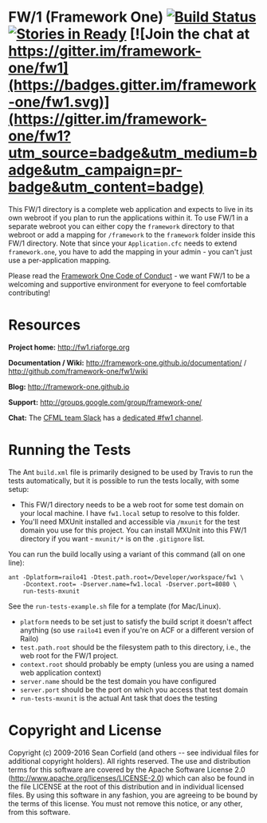 # FW/1 (Framework One) [![Build Status](https://travis-ci.org/framework-one/fw1.png)](https://travis-ci.org/framework-one/fw1) [![Stories in Ready](https://badge.waffle.io/framework-one/fw1.png?label=ready&title=Ready)](http://waffle.io/framework-one/fw1) [![Join the chat at https://gitter.im/framework-one/fw1](https://badges.gitter.im/framework-one/fw1.svg)](https://gitter.im/framework-one/fw1?utm_source=badge&utm_medium=badge&utm_campaign=pr-badge&utm_content=badge)

This FW/1 directory is a complete web application and expects to live in its own
webroot if you plan to run the applications within it. To use FW/1 in a separate
webroot you can either copy the `framework` directory to that webroot or add a mapping
for `/framework` to the `framework` folder inside this FW/1 directory. Note that since
your `Application.cfc` needs to extend `framework.one`, you have to add the mapping
in your admin - you can't just use a per-application mapping.

Please read the [Framework One Code of Conduct](CODE_OF_CONDUCT.md) - we want FW/1 to be a welcoming and supportive environment for everyone to feel comfortable contributing!

# Resources

**Project home:** http://fw1.riaforge.org

**Documentation / Wiki:** http://framework-one.github.io/documentation/ / http://github.com/framework-one/fw1/wiki

**Blog:** http://framework-one.github.io

**Support:** http://groups.google.com/group/framework-one/

**Chat:** The [CFML team Slack](http://cfml-slack.herokuapp.com) has a [dedicated #fw1 channel](https://cfml.slack.com/messages/fw1/).

# Running the Tests

The Ant `build.xml` file is primarily designed to be used by Travis to run the tests automatically, but it is possible to run the tests locally, with some setup:

* This FW/1 directory needs to be a web root for some test domain on your local machine. I have `fw1.local` setup to resolve to this folder.
* You'll need MXUnit installed and accessible via `/mxunit` for the test domain you use for this project. You can install MXUnit into this FW/1 directory if you want - `mxunit/*` is on the `.gitignore` list.

You can run the build locally using a variant of this command (all on one line):

    ant -Dplatform=railo41 -Dtest.path.root=/Developer/workspace/fw1 \
        -Dcontext.root= -Dserver.name=fw1.local -Dserver.port=8080 \
        run-tests-mxunit

See the `run-tests-example.sh` file for a template (for Mac/Linux).

* `platform` needs to be set just to satisfy the build script it doesn't affect anything (so use `railo41` even if you're on ACF or a different version of Railo)
* `test.path.root` should be the filesystem path to this directory, i.e., the web root for the FW/1 project.
* `context.root` should probably be empty (unless you are using a named web application context)
* `server.name` should be the test domain you have configured
* `server.port` should be the port on which you access that test domain
* `run-tests-mxunit` is the actual Ant task that does the testing

# Copyright and License

Copyright (c) 2009-2016 Sean Corfield (and others -- see individual files for additional copyright holders). All rights reserved.
The use and distribution terms for this software are covered by the Apache Software License 2.0 (http://www.apache.org/licenses/LICENSE-2.0) which can also be found in the file LICENSE at the root of this distribution and in individual licensed files.
By using this software in any fashion, you are agreeing to be bound by the terms of this license. You must not remove this notice, or any other, from this software.

